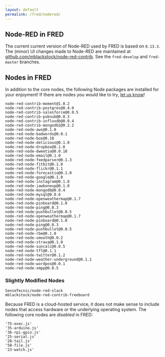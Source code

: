 ```yaml
---
layout: default
permalink: /fred/nodered/
---
```

## Node-RED in FRED

The current current version of Node-RED used by FRED is based on `0.13.3`.  The (minor) UI changes made to Node-RED are maintained at [github.com/mblackstock/node-red-contrib](https://github.com/mblackstock/node-red-contrib).  See the `fred-develop` and `fred-master` branches.

## Nodes in FRED
In addition to the core nodes, the following Node packages are installed for your enjoyment!  If there are nodes you would like to try, [let us know](mailto:info@sensetecnic.com)!

    node-red-contrib-moment@1.0.2
    node-red-contrib-postgres@0.4.0
    node-red-contrib-salesforce@0.0.5
    node-red-contrib-pubnub@0.0.3
    node-red-contrib-influxdb@0.0.4
    node-red-contrib-mongodb2@0.2.2
    node-red-node-aws@0.1.0
    node-red-node-badwords@0.0.1
    node-red-node-box@0.10
    node-red-node-delicious@0.1.0
    node-red-node-dropbox@0.1.0
    node-red-node-dweetio@0.0.10
    node-red-node-email@0.1.0
    node-red-node-feedparser@0.1.3
    node-red-node-fitbit@0.1.0
    node-red-node-flickr@0.1.1
    node-red-node-forecastio@0.1.0
    node-red-node-google@0.1.0
    node-red-node-instagram@0.1.0
    node-red-node-jawboneup@0.1.0
    node-red-node-mongodb@0.0.4
    node-red-node-mysql@0.0.6
    node-red-node-openweathermap@0.1.7
    node-red-node-pinboard@0.1.0
    node-red-node-ping@0.0.3
    node-red-node-pushbullet@0.0.5
    node-red-node-openweathermap@0.1.7
    node-red-node-pinboard@0.1.0
    node-red-node-ping@0.0.3
    node-red-node-pushbullet@0.0.5
    node-red-node-rbe@0.1.0
    node-red-node-smooth@0.0.2
    node-red-node-strava@0.1.0
    node-red-node-suncalc@0.0.5
    node-red-node-tfl@0.1.1
    node-red-node-twitter@0.1.2
    node-red-node-weather-underground@0.1.1
    node-red-node-wordpos@0.0.1
    node-red-node-xmpp@0.0.5

### Slightly Modified Nodes
    SenseTecnic/node-red-slack
    mblackstock/node-red-contrib-freeboard

Because FRED is a cloud-hosted service, it does not make sense to include nodes that access hardware or the underlying operating system.  The following core nodes are *disabled* in FRED:

    '75-exec.js'
    '35-arduino.js'
    '36-rpi-gpio.js'
    '25-serial.js'
    '28-tail.js'
    '50-file.js'
    '23-watch.js'
